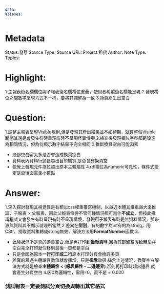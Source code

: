 ```yaml
---
data:
aliases:
---
```

# Metadata
Status:發芽
Source Type:
Source URL:
Project:租貸
Author:
Note Type:
Topics:


# Highlight:
1.主報表簽名欄欄位與子報表簽名欄欄位重疊，使用者希望簽名欄能呈現
2.發現欄位之間數字呈現方式不一樣，要將其調整為一致
3.換頁產生出空白
# Question:
1.調整主報表呈現Visible規則,但是發現其產出結果並不如預期，就算整個Visible關閉其還是會發生有時呈現有時不呈現怪異情境
2.檢查後發現欄位字型都是設定為相同情況，但為何顯示數字結果不完全相同
3.推斷換頁空白可能因素
- 底部空白留太多是否會造成換頁空白
- 資料表內資料行過長超出目前欄寬,是否會有換頁空
- 視覺上發現元件拖拉超出原本主體屬性
4.rdl欄位為numeric可見性，條件式設定是否後面需含小數點
# Answer:
1.深入探討發現其視覺性是有類似css權重覆寫機制，以越近本體其權重越大來推論，子報表 > 父報表，因此父報表條件不管何種情況都可當作**不成立**，但按此推論程式又會發生有時呈現有時不呈現情境，發現因子報表有時是無資料情況，那來源無資料其不顯示就理所當然
2.差異在**型別**，有的數字為int有的為string，用CStr、撈取資料集轉成string無效，解決方法用**FormatNumber**函數
3.
- 此種狀況不是真的換頁空白,而是再打印到**最後頁**時,因為底部留空導致無法將空白完全打印就位移到最後一頁都是空白
- 只是會因為原本**一行打印成二行**原本打印分頁會換許多頁
- 若真的超過主體屬性數值就會擴增，只是**視覺**效果
綜合上述情況，換頁空白解決方式就是檢查**主體屬性 < (報表屬性 - 二邊邊界)**,否則再打印時超出邊界,就會產生分頁空白 
4.因0為邏輯性，需用=0，而不是 = 0.000


### 測試報表一定要測試分頁切換與轉出其它格式
